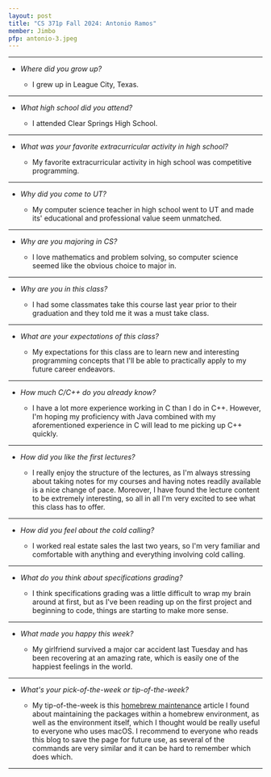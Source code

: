 ```yaml
---
layout: post
title: "CS 371p Fall 2024: Antonio Ramos"
member: Jimbo
pfp: antonio-3.jpeg
---
```

---
* *Where did you grow up?*

    * I grew up in League City, Texas.

---
* *What high school did you attend?*

    * I attended Clear Springs High School.

---
* *What was your favorite extracurricular activity in high school?*

    * My favorite extracurricular activity in high school was competitive programming.

---
* *Why did you come to UT?*

    * My computer science teacher in high school went to UT and made its' educational and professional value seem unmatched.

---
* *Why are you majoring in CS?*

    * I love mathematics and problem solving, so computer science seemed like the obvious choice to major in.

---
* *Why are you in this class?*

    * I had some classmates take this course last year prior to their graduation and they told me it was a must take class.

---
* *What are your expectations of this class?*

    * My expectations for this class are to learn new and interesting programming concepts that I'll be able to practically apply to my future career endeavors.

---
* *How much C/C++ do you already know?*

    * I have a lot more experience working in C than I do in C++. However, I'm hoping my proficiency with Java combined with my aforementioned experience in C will lead to me picking up C++ quickly.

---
* *How did you like the first lectures?*

    * I really enjoy the structure of the lectures, as I'm always stressing about taking notes for my courses and having notes readily available is a nice change of pace. Moreover, I have found the lecture content to be extremely interesting, so all in all I'm very excited to see what this class has to offer.

---
* *How did you feel about the cold calling?*

    * I worked real estate sales the last two years, so I'm very familiar and comfortable with anything and everything involving cold calling.

---
* *What do you think about specifications grading?*

    * I think specifications grading was a little difficult to wrap my brain around at first, but as I've been reading up on the first project and beginning to code, things are starting to make more sense.

---
* *What made you happy this week?*

    * My girlfriend survived a major car accident last Tuesday and has been recovering at an amazing rate, which is easily one of the happiest feelings in the world.

---
* *What's your pick-of-the-week or tip-of-the-week?*

    * My tip-of-the-week is this [homebrew maintenance](https://mac.install.guide/homebrew/8#:~:text=The%20command%20brew%20cleanup%20will,cleanup%20with%20%2D%2Dprune%3Dall%20.) article I found about maintaining the packages within a homebrew environment, as well as the environment itself, which I thought would be really useful to everyone who uses macOS. I recommend to everyone who reads this blog to save the page for future use, as several of the commands are very similar and it can be hard to remember which does which.

---
